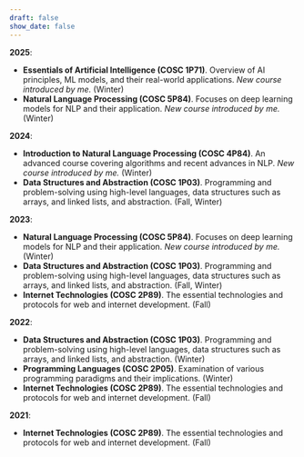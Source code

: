 ```yaml
---
draft: false
show_date: false
---
```


**2025**:
- **Essentials of Artificial Intelligence (COSC 1P71)**. Overview of AI principles, ML models, and their real-world applications. *New course introduced by me.* (Winter)
- **Natural Language Processing (COSC 5P84)**. Focuses on deep learning models for NLP and their application. *New course introduced by me.* (Winter)

**2024**:
- **Introduction to Natural Language Processing (COSC 4P84)**. An advanced course covering algorithms and recent advances in NLP. *New course introduced by me.* (Winter)
- **Data Structures and Abstraction (COSC 1P03)**. Programming and problem-solving using high-level languages, data structures such as arrays, and linked lists, and abstraction. (Fall, Winter)

**2023**:
- **Natural Language Processing (COSC 5P84)**. Focuses on deep learning models for NLP and their application. *New course introduced by me.* (Winter)
- **Data Structures and Abstraction (COSC 1P03)**. Programming and problem-solving using high-level languages, data structures such as arrays, and linked lists, and abstraction. (Fall, Winter)
- **Internet Technologies (COSC 2P89)**. The essential technologies and protocols for web and internet development. (Fall)

**2022**:
- **Data Structures and Abstraction (COSC 1P03)**. Programming and problem-solving using high-level languages, data structures such as arrays, and linked lists, and abstraction. (Winter)
- **Programming Languages (COSC 2P05)**. Examination of various programming paradigms and their implications. (Winter)
- **Internet Technologies (COSC 2P89)**. The essential technologies and protocols for web and internet development. (Fall)

**2021**:
- **Internet Technologies (COSC 2P89)**. The essential technologies and protocols for web and internet development. (Fall)
